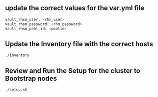 
## update the correct values for the var.yml file 

```bash
vault_rhsm_user: <rhn_user>
vault_rhsm_password: <rhn_password>
vault_rhsm_pool_id: <poolid>
```
## Update the Inventory file with the correct hosts
```bash
./inventory
```

## Review and Run the Setup for the cluster to Bootstrap nodes
```bash
./setup.sh
```


